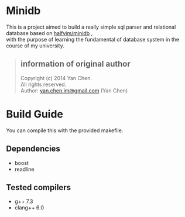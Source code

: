 # Minidb
This is a project aimed to build a really simple sql parser and 
relational database based on 
[halfvim/minidb](https://github.com/halfvim/minidb) ,  
with the purpose of learning the fundamental of database system in 
the course of my university.

> ## information of original author
>  Copyright (c) 2014 Yan Chen.  
>  All rights reserved.  
>  Author: yan.chen.im@gmail.com (Yan Chen)  

# Build Guide
You can compile this with the provided makefile.
## Dependencies
- boost
- readline
## Tested compilers
- g++ 7.3
- clang++ 6.0
